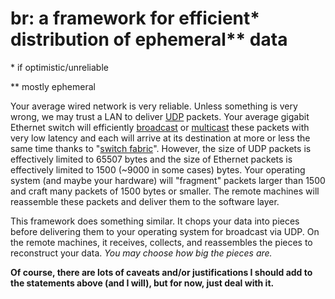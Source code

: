 # br: a framework for efficient\* distribution of ephemeral\*\* data

\* if optimistic/unreliable

\*\* mostly ephemeral

Your average wired network is very reliable. Unless something is very wrong, we
may trust a LAN to deliver [UDP] packets. Your average gigabit Ethernet
switch will efficiently [broadcast] or [multicast] these packets with very
low latency and each will arrive at its destination at more or less the same
time thanks to "[switch fabric]". However, the size of UDP packets is
effectively limited to 65507 bytes and the size of Ethernet packets is
effectively limited to 1500 (~9000 in some cases) bytes. Your operating system
(and maybe your hardware) will "fragment" packets larger than 1500 and craft
many packets of 1500 bytes or smaller. The remote machines will reassemble
these packets and deliver them to the software layer.

This framework does something similar. It chops your data into pieces before
delivering them to your operating system for broadcast via UDP. On the remote
machines, it receives, collects, and reassembles the pieces to reconstruct your
data. *You may choose how big the pieces are.* 

**Of course, there are lots of caveats and/or justifications I should add to
the statements above (and I will), but for now, just deal with it.**


[UDP]: https://www.ietf.org/rfc/rfc768.txt
[broadcast]: https://en.wikipedia.org/wiki/Broadcasting_(networking)
[multicast]: https://en.wikipedia.org/wiki/Multicast
[switch fabric]: http://etherealmind.com/what-is-the-definition-of-switch-fabric
[PGM]: https://en.wikipedia.org/wiki/Pragmatic_General_Multicast
[crossbar switch]: https://en.wikipedia.org/wiki/Crossbar_switch
[ENet]: http://enet.bespin.org
